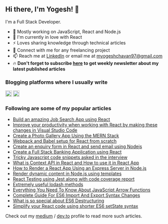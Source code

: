 ## Hi there, I'm Yogesh! 👋

I'm a Full Stack Developer.

- 🔭 Mostly working on JavaScript, React and Node.js
- 🌱 I'm currently in love with React
- ⚡ Loves sharing knowledge through technical articles
- 👯 Connect with me for any freelancing project
- 📫 Reach me at [LinkedIn](https://www.linkedin.com/in/yogesh-chavan97/) or email me at [myogeshchavan97@gmail.com](myogeshchavan97@gmail.com)
- 🔥 **Don't forget to subscribe [here](https://subscribe-user.herokuapp.com/) to get weekly newsletter about my latest published articles**


### Blogging platforms where I usually write

<code><img alt="dev.to" title="dev.to" src="https://gist.githubusercontent.com/myogeshchavan97/e0be7fc4c838544e2d00afeb3a82ae10/raw/932b015cd9410bfc0af3230fc8d08a81e4fa7212/devto.svg" width="20" height="20" /></code>
<code><img alt="Medium" title="Medium" src="https://gist.githubusercontent.com/myogeshchavan97/e0be7fc4c838544e2d00afeb3a82ae10/raw/932b015cd9410bfc0af3230fc8d08a81e4fa7212/medium.png" width="20" height="20" /></code>

### Following are some of my popular articles

- [Build an amazing Job Search App using React](https://dev.to/myogeshchavan97/build-an-amazing-job-search-app-using-react-42p)
- [Improve your productivity when working with React by making these changes in Visual Studio Code](https://dev.to/myogeshchavan97/improve-your-productivity-when-working-with-react-by-making-these-changes-in-visual-studio-code-251n)
- [Create a Photo Gallery App Using the MERN Stack](https://levelup.gitconnected.com/create-a-photo-gallery-app-using-mern-stack-826d7d926232?source=friends_link&sk=e2787469e9868246b78e51b55a4351d6)
- [Webpack and Babel setup for React from scratch](https://medium.com/javascript-in-plain-english/webpack-and-babel-setup-with-react-from-scratch-bef0fe2ae3e7?source=friends_link&sk=880a6b9a35fb638eef19e5e99276428e)
- [Create an enquiry form in React and send email using Nodejs](https://medium.com/swlh/create-an-enquiry-form-in-react-and-send-email-using-nodejs-1c0cd590dce1?source=friends_link&sk=1aca7d0fcf16682c0046f9f2e4fc8a0f)
- [Create a Full Stack Banking Application using React](https://medium.com/javascript-in-plain-english/create-a-fullstack-banking-application-using-react-e8c96d74cd39?source=friends_link&sk=5038dbe0d06acec7fdeed694690cb91a)
- [Tricky Javascript code snippets asked in the interview](https://levelup.gitconnected.com/tricky-javascript-code-snippets-asked-in-the-interview-8ed9b868a4a5?source=friends_link&sk=b5fdb2ebd4b283eb6a57e39c6b83fc0c)
- [What is Context API in React and How to use it in React App](https://medium.com/swlh/what-is-context-api-in-react-and-how-to-use-it-in-react-app-dedbcdd78801?source=friends_link&sk=5ea2b1078e16173036b95c477cde369c)
- [How to Render a React App Using an Express Server in Node.js](https://levelup.gitconnected.com/how-to-render-react-app-using-express-server-in-node-js-a428ec4dfe2b?source=friends_link&sk=3f152ac7908f540b209f07f683b494cd)
- [Render dynamic content in Node.js using templates](https://levelup.gitconnected.com/render-dynamic-content-in-nodejs-using-templates-a58cae681148?source=friends_link&sk=e4b7e0d64bb56da81c4295014b35b5ac)
- [React Testing using Jest along with code coverage report](https://medium.com/swlh/react-testing-using-jest-along-with-code-coverage-report-7454b5ba0236?source=friends_link&sk=daa299816dca75fb991e84432a82f31e)
- [Extremely useful lodash methods](https://levelup.gitconnected.com/extremely-useful-lodash-methods-b38f121fea7e?source=friends_link&sk=558db260b096e7592e02bd328982c0a4)
- [Everything You Need To Know About JavaScript Arrow Functions](https://medium.com/javascript-in-plain-english/everything-you-need-to-know-about-es6-arrow-functions-92171b1188b9?source=friends_link&sk=9ad181f1b461ffb620e8a129afaac122)
- [Complete Guide For ES6 Import And Export Syntax Changes](https://medium.com/javascript-in-plain-english/complete-guide-for-es6-import-and-export-syntax-changes-95f930882fa?source=friends_link&sk=1f41d3bd10417f3060a623f5874f1817)
- [What is so special about ES6 Destructuring](https://medium.com/javascript-in-plain-english/what-is-so-special-about-es6-destructuring-6be45fbec52c?source=friends_link&sk=6b8ace6e0db36ec4f5b525ef19c62a41)
- [Simplify your React code using shorter ES6 setState syntax](https://medium.com/javascript-in-plain-english/simplify-your-react-code-using-shorter-es6-setstate-syntax-8643432244bb?source=friends_link&sk=7a51e3f65271fc7d5f805a5d251be6cb)

Check out my [medium](https://medium.com/@yogeshchavan) / [dev.to](https://dev.to/myogeshchavan97) profile to read more such articles.
